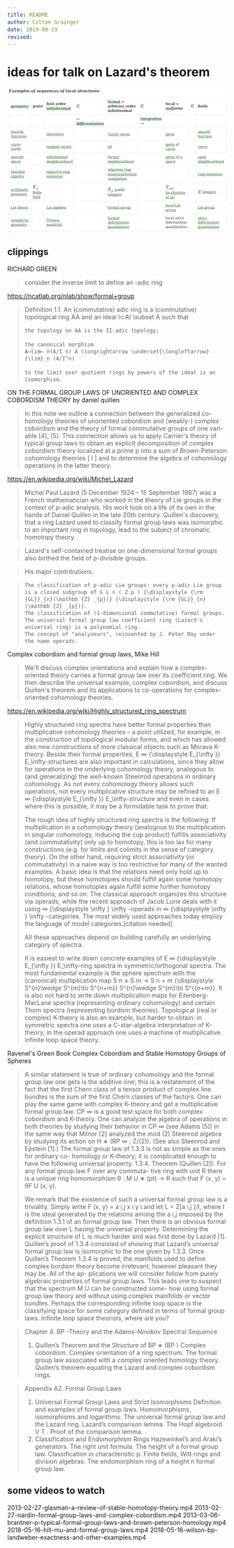```yaml
---
title: README
author: Colton Grainger
date: 2019-09-19
revised:
---
```


# ideas for talk on Lazard's theorem

![](2019-09-19-examples.png)

## clippings

RICHARD GREEN

> consider the inverse limit to define an -adic ring 

<https://ncatlab.org/nlab/show/formal+group>

> Definition 1.1. An (commutative) adic ring is a (commutative) topological ring AA and an ideal I⊂AI \subset A such that
> 
>     the topology on AA is the II-adic topology;
> 
>     the canonical morphism
>     A⟶lim⟵ n(A/I n) A \longrightarrow \underset{\longleftarrow}{\lim}_n (A/I^n)
> 
>     to the limit over quotient rings by powers of the ideal is an isomorphism.

ON THE FORMAL GROUP LAWS OF UNORIENTED AND COMPLEX COBORDISM THEORY by daniel quillen

> In this note we outline a connection between the generalized co-
> homology theories of unoriented cobordism and (weakly-) complex
> cobordism and the theory of formal commutative groups of one vari-
> able [4], [5]. This connection allows us to apply Carrier's theory of
> typical group laws to obtain an explicit decomposition of complex
> cobordism theory localized at a prime p into a sum of Brown-Peterson
> cohomology theories [ l ] and to determine the algebra of cohomology
> operations in the latter theory.

<https://en.wikipedia.org/wiki/Michel_Lazard>

> Michel Paul Lazard (5 December 1924 – 15 September 1987) was a French mathematician who worked in the theory of Lie groups in the context of p-adic analysis. His work took on a life of its own in the hands of Daniel Quillen in the late 20th century. Quillen's discovery, that a ring Lazard used to classify formal group laws was isomorphic to an important ring in topology, lead to the subject of chromatic homotopy theory.

> Lazard's self-contained treatise on one-dimensional formal groups also birthed the field of p-divisible groups.

> His major contributions:

>     The classification of p-adic Lie groups: every p-adic Lie group is a closed subgroup of G L n ( Z p ) {\displaystyle {\rm {GL}}_{n}(\mathbb {Z} _{p})} {\displaystyle {\rm {GL}}_{n}(\mathbb {Z} _{p})}.
>     The classification of (1-dimensional commutative) formal groups.
>     The universal formal group law coefficient ring (Lazard's universal ring) is a polynomial ring.
>     The concept of "analyseurs", reinvented by J. Peter May under the name operads.

Complex cobordism and formal group laws, Mike Hill

> We'll discuss complex orientations and explain how a complex-oriented theory carries a formal group law over its coefficient ring. We then describe the universal example, complex cobordism, and discuss Quillen's theorem and its applications to co-operations for complex-oriented cohomology theories.

<https://en.wikipedia.org/wiki/Highly_structured_ring_spectrum>

> Highly structured ring spectra have better formal properties than multiplicative cohomology theories – a point utilized, for example, in the construction of topological modular forms, and which has allowed also new constructions of more classical objects such as Morava K-theory. Beside their formal properties, E ∞ {\displaystyle E_{\infty }} E_\infty-structures are also important in calculations, since they allow for operations in the underlying cohomology theory, analogous to (and generalizing) the well-known Steenrod operations in ordinary cohomology. As not every cohomology theory allows such operations, not every multiplicative structure may be refined to an E ∞ {\displaystyle E_{\infty }} E_\infty-structure and even in cases where this is possible, it may be a formidable task to prove that.
> 
> The rough idea of highly structured ring spectra is the following: If multiplication in a cohomology theory (analogous to the multiplication in singular cohomology, inducing the cup product) fulfills associativity (and commutativity) only up to homotopy, this is too lax for many constructions (e.g. for limits and colimits in the sense of category theory). On the other hand, requiring strict associativity (or commutativity) in a naive way is too restrictive for many of the wanted examples. A basic idea is that the relations need only hold up to homotopy, but these homotopies should fulfill again some homotopy relations, whose homotopies again fulfill some further homotopy conditions; and so on. The classical approach organizes this structure via operads, while the recent approach of Jacob Lurie deals with it using ∞ {\displaystyle \infty } \infty -operads in ∞ {\displaystyle \infty } \infty -categories. The most widely used approaches today employ the language of model categories.[citation needed]
> 
> All these approaches depend on building carefully an underlying category of spectra.
> 
> It is easiest to write down concrete examples of E ∞ {\displaystyle E_{\infty }} E_\infty-ring spectra in symmetric/orthogonal spectra. The most fundamental example is the sphere spectrum with the (canonical) multiplication map S n ∧ S m → S n + m {\displaystyle S^{n}\wedge S^{m}\to S^{n+m}} S^{n}\wedge S^{m}\to S^{{n+m}}. It is also not hard to write down multiplication maps for Eilenberg-MacLane spectra (representing ordinary cohomology) and certain Thom spectra (representing bordism theories). Topological (real or complex) K-theory is also an example, but harder to obtain: in symmetric spectra one uses a C-star-algebra interpretation of K-theory, in the operad approach one uses a machine of multiplicative infinite loop space theory.

Ravenel's Green Book Complex Cobordism and Stable Homotopy Groups of Spheres

> A similar statement is true of ordinary cohomology and the formal group law
> one gets is the additive one; this is a restatement of the fact that the first Chern
> class of a tensor product of complex line bundles is the sum of the first Chern
> classes of the factors. One can play the same game with complex K-theory and get
> a multiplicative formal group law.
> CP ∞ is a good test space for both complex cobordism and K-theory. One
> can analyze the algebra of operations in both theories by studying their behavior
> in CP ∞ (see Adams [5]) in the same way that Milnor [2] analyzed the mod (2)
> Steenrod algebra by studying its action on H ∗ (RP ∞ ; Z/(2)). (See also Steenrod
> and Epstein [1].)
> The formal group law of 1.3.3 is not as simple as the ones for ordinary co-
> homology or K-theory; it is complicated enough to have the following universal
> property.
> 1.3.4. Theorem (Quillen [2]). For any formal group law F over any commuta-
> tive ring with unit R there is a unique ring homomorphism θ : M U ∗ (pt) → R such
> that F (x, y) = θF U (x, y).
> 
> We remark that the existence
> of such a universal formal group law is a triviality.
> Simply write F (x, y) =
> a i,j x i y i and let L = Z[a i,j ]/I, where I is the ideal
> generated by the relations among the a i,j imposed by the definition 1.3.1 of an
> formal group law. Then there is an obvious formal group law over L having the
> universal property. Determining the explicit structure of L is much harder and was
> first done by Lazard [1]. Quillen’s proof of 1.3.4 consisted of showing that Lazard’s
> universal formal group law is isomorphic to the one given by 1.3.3.
> Once Quillen’s Theorem 1.3.4 is proved, the manifolds used to define complex
> bordism theory become irrelevant, however pleasant they may be. All of the ap-
> plications we will consider follow from purely algebraic properties of formal group
> laws. This leads one to suspect that the spectrum M U can be constructed some-
> how using formal group law theory and without using complex manifolds or vector
> bundles. Perhaps the corresponding infinite loop space is the classifying space for
> some category defined in terms of formal group laws. Infinite loop space theorists,
> where are you?

> Chapter 4. BP -Theory and the Adams–Novikov Spectral Sequence
> 1. Quillen’s Theorem and the Structure of BP ∗ (BP )
> Complex cobordism. Complex orientation of a ring spectrum. The formal
> group law associated with a complex oriented homology theory. Quillen’s theorem
> equating the Lazard and complex cobordism rings.

> Appendix A2. Formal Group Laws
> 1. Universal Formal Group Laws and Strict Isomorphisms
> Definition and examples of formal group laws. Homomorphisms, isomorphisms
> and logarithms. The universal formal group law and the Lazard ring. Lazard’s
> comparison lemma. The Hopf algebroid V T . Proof of the comparison lemma.
> 2. Classification and Endomorphism Rings
> Hazewinkel’s and Araki’s generators. The right unit formula. The height of a
> formal group law. Classification in characteristic p. Finite fields, Witt rings and
> division algebras. The endomorphism ring of a height n formal group law.

## some videos to watch

2013-02-27-glasman-a-review-of-stable-homotopy-theory.mp4
2013-02-27-nardin-formal-group-laws-and-complex-cobordism.mp4
2013-03-06-brantner-p-typical-formal-group-laws-and-brown-peterson-homology.mp4
2018-05-16-hill-mu-and-formal-group-laws.mp4
2018-05-16-wilson-bp-landweber-exactness-and-other-examples.mp4
